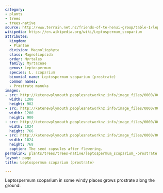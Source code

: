 ```yaml
---
category:
- plants
- trees
- trees-native
source: http://www.terrain.net.nz/friends-of-te-henui-group/table-1/leptospermum-scoparium-prostrate.html
wikipedia: https://en.wikipedia.org/wiki/Leptospermum_scoparium
attributes:
  kingdom:
  - Plantae
  division: Magnoliophyta
  class: Magnoliopsida
  order: Myrtales
  family: Myrtaceae
  genus: Leptospermum
  species: L. scoparium
  binomial name: Leptospermum scoparium (prostrate)
  common names:
  - Prostrate manuka
images:
- src: http://ketenewplymouth.peoplesnetworknz.info/image_files/0000/0005/8189/Leptospermum_scoparium_prostrate.JPG
  width: 1200
  height: 902
- src: http://ketenewplymouth.peoplesnetworknz.info/image_files/0000/0005/8179/Leptospermum_scoparium_prostrate-002.JPG
  width: 1200
  height: 900
- src: http://ketenewplymouth.peoplesnetworknz.info/image_files/0000/0005/8174/Leptospermum_scoparium_prostrate-011.JPG
  width: 1024
  height: 766
- src: http://ketenewplymouth.peoplesnetworknz.info/image_files/0000/0005/8184/Leptospermum_scoparium_prostrate-004.JPG
  width: 1024
  height: 768
  caption: The seed capsules after flowering.
permalink: plants/trees/trees-native/leptospermum_scoparium_-prostrate.html
layout: page
title: Leptospermum scoparium (prostrate)

---
```

Leptospermum scoparium in some windy places grows prostrate along the ground.

